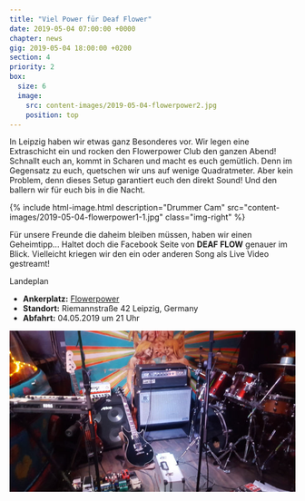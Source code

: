 ```yaml
---
title: "Viel Power für Deaf Flower"
date: 2019-05-04 07:00:00 +0000
chapter: news
gig: 2019-05-04 18:00:00 +0200
section: 4
priority: 2
box:
  size: 6
  image:
    src: content-images/2019-05-04-flowerpower2.jpg
    position: top
---
```

In Leipzig haben wir etwas ganz Besonderes vor. Wir legen eine Extraschicht ein und rocken den Flowerpower Club den ganzen Abend!
Schnallt euch an, kommt in Scharen und macht es euch gemütlich. Denn im Gegensatz zu euch, quetschen wir uns auf wenige Quadratmeter.
Aber kein Problem, denn dieses Setup garantiert euch den direkt Sound! Und den ballern wir für euch bis in die Nacht.
            
{% include html-image.html
  description="Drummer Cam"
  src="content-images/2019-05-04-flowerpower1-1.jpg"
  class="img-right" %}

Für unsere Freunde die daheim bleiben müssen, haben wir einen Geheimtipp...
Haltet doch die Facebook Seite von **DEAF FLOW** genauer im Blick.
Vielleicht kriegen wir den ein oder anderen Song als Live Video gestreamt!
            
Landeplan
* **Ankerplatz:** [Flowerpower](https://www.facebook.com/pg/Flowerpower.Leipzig/)
* **Standort:** Riemannstraße 42 Leipzig, Germany
* **Abfahrt:** 04.05.2019 um 21 Uhr

![Small stage](content-images/2019-05-04-flowerpower3.jpg)
